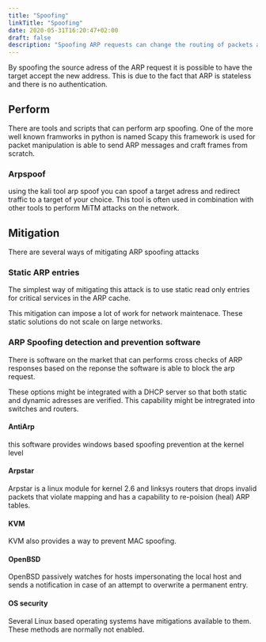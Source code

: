```yaml
---
title: "Spoofing"
linkTitle: "Spoofing"
date: 2020-05-31T16:20:47+02:00
draft: false
description: "Spoofing ARP requests can change the routing of packets and is required for a Man in the middle attack." 
---
```

By spoofing the source adress of the ARP request it is possible to have the target accept the new address. This is due to the fact that ARP is stateless and there is no authentication. 

## Perform

There are tools and scripts that can perform arp spoofing.
One of the more well known framworks in python is named Scapy this framework is used  for packet manipulation is able to send ARP messages and craft frames from scratch.

### Arpspoof
using the kali tool arp spoof you can spoof a target adress and redirect traffic to a target of your choice. This tool is often used in combination with other tools to perform MiTM attacks on the network.

## Mitigation

There are several ways of mitigating ARP spoofing attacks

### Static ARP entries

The simplest way of mitigating this attack is to use static read only entries for critical services in the ARP cache. 

This mitigation can impose a lot of work for network maintenace. These static solutions do not scale on large networks.


### ARP Spoofing detection and prevention software
There is software on the market that can performs cross checks of  ARP responses based on the reponse the software is able to block the arp request. 

These options might be integrated with a DHCP server so that both static and dynamic adresses are verified. This capability might be intregrated into switches and routers.

#### AntiArp
this software provides windows based spoofing prevention at the kernel level

#### Arpstar
Arpstar is a linux module for kernel 2.6 and linksys routers that drops invalid packets that violate mapping and has a capability to re-poision (heal) ARP tables.

####  KVM 
KVM also provides a way to prevent MAC spoofing.

#### OpenBSD
OpenBSD passively watches for hosts impersonating the local host and sends a notification in case of an attempt to overwrite a permanent entry. 

#### OS security
Several Linux based operating systems have mitigations available to them. These methods are normally not enabled.

